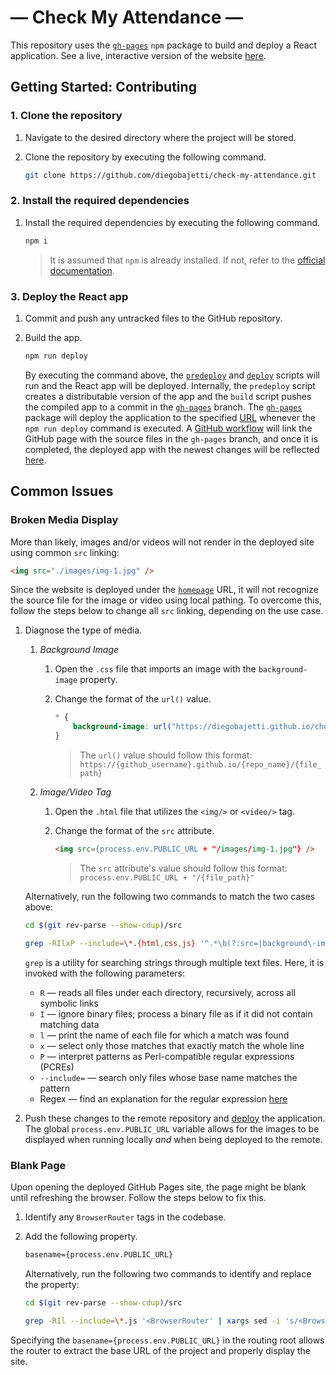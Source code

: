 # — Check My Attendance —

This repository uses the [`gh-pages`][gh-pages] `npm` package to build and deploy a React application. See a live, interactive version of the website [here][live-website].

## Getting Started: Contributing

### 1. Clone the repository

1. Navigate to the desired directory where the project will be stored.

1. Clone the repository by executing the following command.

    ```bash
    git clone https://github.com/diegobajetti/check-my-attendance.git
    ```

### 2. Install the required dependencies

1. Install the required dependencies by executing the following command.

    ```bash
    npm i
    ```

    > It is assumed that `npm` is already installed. If not, refer to the [official documentation][npm-doc].

### 3. Deploy the React app

1. Commit and push any untracked files to the GitHub repository.

1. Build the app.

    ```bash
    npm run deploy
    ```

    By executing the command above, the [`predeploy`][package-json-predeploy] and [`deploy`][package-json-deploy] scripts will run and the React app will be deployed. Internally, the `predeploy` script creates a distributable version of the app and the `build` script pushes the compiled app to a commit in the [`gh-pages`][gh-pages-branch] branch. The [`gh-pages`][gh-pages] package will deploy the application to the specified [URL][package-json-homepage] whenever the `npm run deploy` command is executed. A [GitHub workflow][github-action] will link the GitHub page with the source files in the `gh-pages` branch, and once it is completed, the deployed app with the newest changes will be reflected [here][live-website].

## Common Issues

### Broken Media Display

More than likely, images and/or videos will not render in the deployed site using common `src` linking:

```html
<img src="./images/img-1.jpg" />
```

Since the website is deployed under the [`homepage`][package-json-homepage] URL, it will not recognize the source file for the image or video using local pathing. To overcome this, follow the steps below to change all `src` linking, depending on the use case.

1. Diagnose the type of media.

    1. _Background Image_

        1. Open the `.css` file that imports an image with the `background-image` property.
        1. Change the format of the `url()` value.

            ```css
            * {
            	background-image: url("https://diegobajetti.github.io/check-my-attendance/images/img-1.jpg");
            }
            ```

            > The `url()` value should follow this format: `https://{github_username}.github.io/{repo_name}/{file_path}`

    1. _Image/Video Tag_

        1. Open the `.html` file that utilizes the `<img/>` or `<video/>` tag.
        1. Change the format of the `src` attribute.

            ```html
            <img src={process.env.PUBLIC_URL + "/images/img-1.jpg"} />
            ```

            > The `src` attribute's value should follow this format: `process.env.PUBLIC_URL + "/{file_path}"`

    Alternatively, run the following two commands to match the two cases above:

    ```sh
    cd $(git rev-parse --show-cdup)/src
    ```

    ```sh
    grep -RIlxP --include=\*.{html,css,js} '^.*\b(?:src=|background\-image:).*$'
    ```

    `grep` is a utility for searching strings through multiple text files. Here, it is invoked with the following parameters:

    - `R` — reads all files under each directory, recursively, across all symbolic links
    - `I` — ignore binary files; process a binary file as if it did not contain matching data
    - `l` — print the name of each file for which a match was found
    - `x` — select only those matches that exactly match the whole line
    - `P` — interpret patterns as Perl-compatible regular expressions (PCREs)
    - `--include=` — search only files whose base name matches the pattern
    - Regex — find an explanation for the regular expression [here][regex-example]

1. Push these changes to the remote repository and [deploy](#3-deploy-the-react-app) the application. The global `process.env.PUBLIC_URL` variable allows for the images to be displayed when running locally _and_ when being deployed to the remote.

### Blank Page

Upon opening the deployed GitHub Pages site, the page might be blank until refreshing the browser. Follow the steps below to fix this.

1. Identify any `BrowserRouter` tags in the codebase.

1. Add the following property.

    ```html
    basename={process.env.PUBLIC_URL}
    ```

    Alternatively, run the following two commands to identify and replace the property:

    ```sh
    cd $(git rev-parse --show-cdup)/src
    ```

    ```sh
    grep -RIl --include=\*.js '<BrowserRouter' | xargs sed -i 's/<BrowserRouter/<BrowserRouter basename={process.env.PUBLIC_URL}/g'
    ```

Specifying the `basename={process.env.PUBLIC_URL}` in the routing root allows the router to extract the base URL of the project and properly display the site.

[gh-pages]: https://github.com/gitname/react-gh-pages
[live-website]: https://diegobajetti.github.io/check-my-attendance/
[npm-doc]: https://docs.npmjs.com/downloading-and-installing-node-js-and-npm
[package-json-homepage]: https://github.com/diegobajetti/check-my-attendance/blob/master/package.json#L4
[package-json-predeploy]: https://github.com/diegobajetti/check-my-attendance/blob/master/package.json#L24
[package-json-deploy]: https://github.com/diegobajetti/check-my-attendance/blob/master/package.json#L25
[gh-pages-branch]: https://github.com/diegobajetti/check-my-attendance/tree/gh-pages
[github-action]: https://github.com/diegobajetti/check-my-attendance/actions
[regex-example]: https://regex101.com/r/iUYcBT/1
